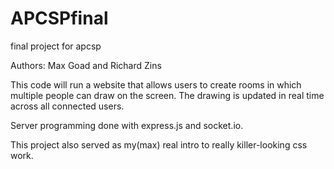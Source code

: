  # APCSPfinal
final project for apcsp

Authors: Max Goad and Richard Zins

This code will run a website that allows users to create rooms in which multiple people can draw on the screen. The drawing is updated in real time across all connected users.

Server programming done with express.js and socket.io.

This project also served as my(max) real intro to really killer-looking css work.
